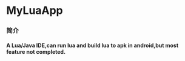 # MyLuaApp
### 简介
#### A Lua/Java IDE,can run lua and build lua to apk in android,but most feature not completed.
